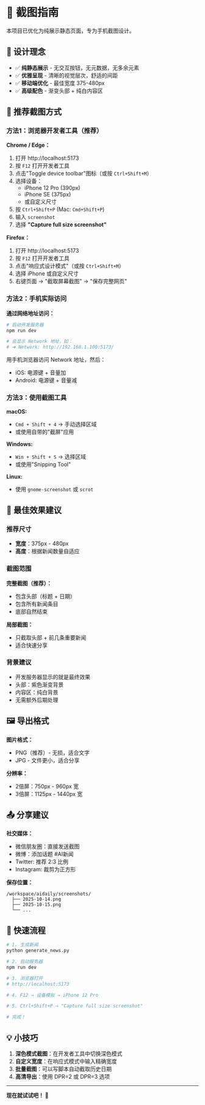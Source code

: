 # 📸 截图指南

本项目已优化为纯展示静态页面，专为手机截图设计。

## 🎯 设计理念

- ✅ **纯静态展示** - 无交互按钮，无元数据，无多余元素
- ✅ **优雅呈现** - 清晰的视觉层次，舒适的间距
- ✅ **移动端优化** - 最佳宽度 375-480px
- ✅ **高级配色** - 渐变头部 + 纯白内容区

## 📱 推荐截图方式

### 方法1：浏览器开发者工具（推荐）

**Chrome / Edge：**

1. 打开 http://localhost:5173
2. 按 `F12` 打开开发者工具
3. 点击"Toggle device toolbar"图标（或按 `Ctrl+Shift+M`）
4. 选择设备：
   - iPhone 12 Pro (390px)
   - iPhone SE (375px)
   - 或自定义尺寸
5. 按 `Ctrl+Shift+P` (Mac: `Cmd+Shift+P`)
6. 输入 `screenshot`
7. 选择 **"Capture full size screenshot"**

**Firefox：**

1. 打开 http://localhost:5173
2. 按 `F12` 打开开发者工具
3. 点击"响应式设计模式"（或按 `Ctrl+Shift+M`）
4. 选择 iPhone 或自定义尺寸
5. 右键页面 → "截取屏幕截图" → "保存完整网页"

### 方法2：手机实际访问

**通过网络地址访问：**

```bash
# 启动开发服务器
npm run dev

# 会显示 Network 地址，如：
# ➜ Network: http://192.168.1.100:5173/
```

用手机浏览器访问 Network 地址，然后：
- iOS: 电源键 + 音量加
- Android: 电源键 + 音量减

### 方法3：使用截图工具

**macOS:**
- `Cmd + Shift + 4` → 手动选择区域
- 或使用自带的"截屏"应用

**Windows:**
- `Win + Shift + S` → 选择区域
- 或使用"Snipping Tool"

**Linux:**
- 使用 `gnome-screenshot` 或 `scrot`

## 🎨 最佳效果建议

### 推荐尺寸

- **宽度**：375px - 480px
- **高度**：根据新闻数量自适应

### 截图范围

**完整截图（推荐）：**
- 包含头部（标题 + 日期）
- 包含所有新闻条目
- 底部自然结束

**局部截图：**
- 只截取头部 + 前几条重要新闻
- 适合快速分享

### 背景建议

- 开发服务器显示的就是最终效果
- 头部：紫色渐变背景
- 内容区：纯白背景
- 无需额外后期处理

## 🖼️ 导出格式

**图片格式：**
- PNG（推荐）- 无损，适合文字
- JPG - 文件更小，适合分享

**分辨率：**
- 2倍屏：750px - 960px 宽
- 3倍屏：1125px - 1440px 宽

## 📤 分享建议

**社交媒体：**
- 微信朋友圈：直接发送截图
- 微博：添加话题 #AI新闻
- Twitter: 推荐 2:3 比例
- Instagram: 裁剪为正方形

**保存位置：**
```
/workspace/aidaily/screenshots/
  ├── 2025-10-14.png
  ├── 2025-10-15.png
  └── ...
```

## 🚀 快速流程

```bash
# 1. 生成新闻
python generate_news.py

# 2. 启动服务器
npm run dev

# 3. 浏览器打开
# http://localhost:5173

# 4. F12 → 设备模拟 → iPhone 12 Pro

# 5. Ctrl+Shift+P → "Capture full size screenshot"

# 完成！
```

## 💡 小技巧

1. **深色模式截图**：在开发者工具中切换深色模式
2. **自定义宽度**：在响应式模式中输入精确宽度
3. **批量截图**：可以写脚本自动截取历史日期
4. **高清导出**：使用 DPR=2 或 DPR=3 选项

---

**现在就试试吧！ 🎉**
